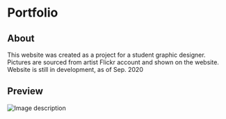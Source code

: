 # Portfolio

## About

This website was created as a project for a student graphic designer.
Pictures are sourced from artist Flickr account and shown on the website.
Website is still in development, as of Sep. 2020

## Preview

![Image description](public/images/demo.PNG)
